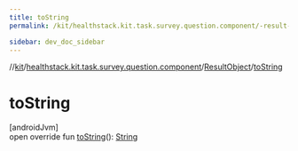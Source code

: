 ```yaml
---
title: toString
permalink: /kit/healthstack.kit.task.survey.question.component/-result-object/to-string.html

sidebar: dev_doc_sidebar
---
```

//[kit](../../../index.html)/[healthstack.kit.task.survey.question.component](../index.html)/[ResultObject](index.html)/[toString](to-string.html)



# toString



[androidJvm]\
open override fun [toString](to-string.html)(): [String](https://kotlinlang.org/api/latest/jvm/stdlib/kotlin/-string/index.html)




